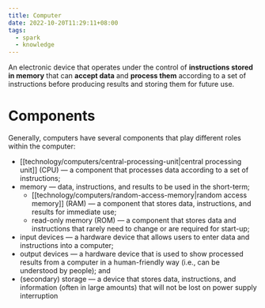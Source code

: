 ```yaml
---
title: Computer
date: 2022-10-20T11:29:11+08:00
tags:
  - spark
  - knowledge
---
```


An electronic device that operates under the control of **instructions stored in memory** that can **accept data** and **process them** according to a set of instructions before producing results and storing them for future use.

# Components

Generally, computers have several components that play different roles within the computer:

- [[technology/computers/central-processing-unit|central processing unit]] (CPU) — a component that processes data according to a set of instructions;
- memory — data, instructions, and results to be used in the short-term;
	- [[technology/computers/random-access-memory|random access memory]] (RAM) — a component that stores data, instructions, and results for immediate use;
	- read-only memory (ROM) — a component that stores data and instructions that rarely need to change or are required for start-up;
- input devices — a hardware device that allows users to enter data and instructions into a computer;
- output devices — a hardware device that is used to show processed results from a computer in a  human-friendly way (i.e., can be understood by people); and
- (secondary) storage — a device that stores data, instructions, and information (often in large amounts) that will not be lost on power supply interruption
